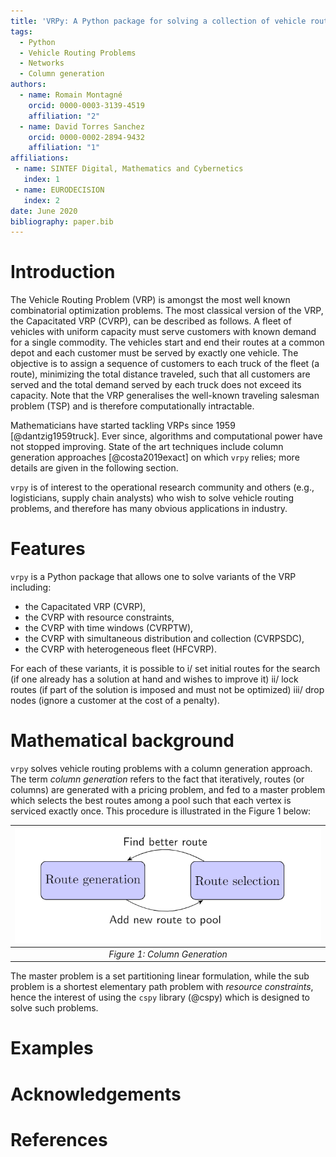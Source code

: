 ```yaml
---
title: 'VRPy: A Python package for solving a collection of vehicle routing problems'
tags:
  - Python
  - Vehicle Routing Problems
  - Networks
  - Column generation
authors:
  - name: Romain Montagné
    orcid: 0000-0003-3139-4519
    affiliation: "2"
  - name: David Torres Sanchez
    orcid: 0000-0002-2894-9432
    affiliation: "1"
affiliations:
 - name: SINTEF Digital, Mathematics and Cybernetics
   index: 1
 - name: EURODECISION
   index: 2
date: June 2020
bibliography: paper.bib
---
```


# Introduction

The Vehicle Routing Problem (VRP) is amongst the most well known combinatorial optimization problems. The most classical version of the VRP, the Capacitated VRP (CVRP), can be described as follows. A fleet of vehicles with uniform capacity must serve customers with known demand for a single commodity.
The vehicles start and end their routes at a common depot and each customer must be served by exactly one vehicle.
The objective is to assign a sequence of customers to each truck of the fleet (a route), minimizing the total distance traveled, such that all customers are served and the total demand served by each truck does not exceed its capacity. Note that the VRP generalises the well-known traveling salesman problem (TSP) and is therefore computationally intractable.

Mathematicians have started tackling VRPs since 1959 [@dantzig1959truck]. Ever since, algorithms and computational power have not stopped improving. State of the art techniques include column generation approaches  [@costa2019exact] on which ``vrpy`` relies; more details are given in the following section.

``vrpy`` is of interest to the operational research community and others (e.g., logisticians, supply chain analysts) who wish to solve vehicle routing problems, and therefore has many obvious applications in industry.


# Features

``vrpy`` is a Python package that allows one to solve variants of the VRP including:

-   the Capacitated VRP (CVRP),
-   the CVRP with resource constraints,
-   the CVRP with time windows (CVRPTW),
-   the CVRP with simultaneous distribution and collection (CVRPSDC),
-   the CVRP with heterogeneous fleet (HFCVRP).


For each of these variants, it is possible to i/ set initial routes for the search (if one already has a solution at hand and wishes to improve it) ii/ lock routes (if part of the solution is imposed and must not be optimized) iii/ drop nodes (ignore a customer at the cost of a penalty).

# Mathematical background

``vrpy`` solves vehicle routing problems with a column generation approach. The term *column generation* refers to the fact that iteratively, routes (or columns) are generated with a pricing problem, and fed to a master problem which selects the best routes among a pool such that each vertex is serviced exactly once. This procedure is illustrated in the Figure 1 below:

<!---
![Column Generation.\label{fig:colgen}](colgen.png)
*Column Generation*
--->

| ![Column Generation](colgen.png) |
| :------------------------------: |
|  *Figure 1: Column Generation*   |

The master problem is a set partitioning linear formulation, while the sub problem is a shortest elementary path problem with *resource constraints*, hence the interest of using the ``cspy`` library (@cspy) which is designed to solve such problems.

# Examples

<!---
The package has been used in the following examples:

- [`vrpy`](https://github.com/Kuifje02/vrpy) : vehicle routing framework which solves different variants of the vehicle routing problem (including capacity constraints and time-windows) using column generation. The framework has been tested on standard vehicle routing instances.
- [`cgar`](https://github.com/torressa/cspy/tree/master/examples/cgar) : Complex example using column generation applied to the aircraft recovery problem.
- [`jpath`](https://github.com/torressa/cspy/tree/master/examples/jpath) : Simple example showing the necessary graph adaptations and the use of custom resource extension functions.
-->

# Acknowledgements


# References